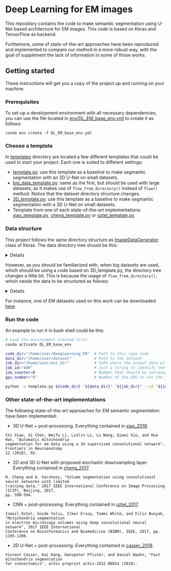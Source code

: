 # Deep Learning for EM images

This repository contains the code to make semantic segmentation using U-Net based architecture for EM images. This code is based on Keras and TensorFlow as backend. 

Furthemore, some of state-of-the-art approaches have been reproduced and implemented to compare our method in a more robust way, with the goal of supplement the lack of information in some of those works. 

## Getting started 
These instructions will get you a copy of the project up and running on your machine.

### Prerequisites
To set-up a development environment with all necessary dependencies, you can use the  file located in [env/DL_EM_base_env.yml](env/DL_EM_base_env.yml) to create it as follows:

```
conda env create -f DL_EM_base_env.yml
```

### Choose a template
In [templates](templates/) directory are located a few different templates that could be used to start your project. Each one is suited to different settings:

- [template.py](templates/template.py): use this template as a baseline to make segmantic segmentation with an 2D U-Net on small datasets.
- [big_data_template.py](templates/big_data_template.py): same as the first, but should be used with large datasets, as it makes use of `flow_from_directory()` instead of `flow()` method. Notice that the dataset directory structure changes.
- [3D_template.py](templates/3D_template.py): use this template as a baseline to make segmantic segmentation with a 3D U-Net on small datasets.
- Template from one of each state-of-the-art implementations: [xiao_template.py](xiao_2018/xiao_template.py), [cheng_template.py](cheng_2017/cheng_template.py) or [oztel_template.py](oztel_2017/oztel_template.py).

### Data structure

This project follows the same directory structure as [ImageDataGenerator](https://keras.io/preprocessing/image/) class of Keras. The data directory tree should be this:

<details> <summary>Details</summary>

```
dataset/
├── test
│   ├── x
│   │   ├── testing-0001.tif
│   │   ├── testing-0002.tif
│   │   ├── . . .
│   └── y
│       ├── testing_groundtruth-0001.tif
│       ├── testing_groundtruth-0002.tif
│       ├── . . .
└── train
    ├── x
    │   ├── training-0001.tif
    │   ├── training-0002.tif
    │   ├── . . .
    └── y
        ├── training_groundtruth-0001.tif
        ├── training_groundtruth-0002.tif
        ├── . . .
```

</details>

However, as you should be familiarized with, when big datasets are used, which should be using a code based on 3D_template.py, the directory tree changes a little bit. This is because the usage of `flow_from_directory()`, which needs the data to be structured as follows:

<details> <summary>Details</summary>

```
dataset/
├── test
│   ├── x
│   │   └── x
│   │       ├── im0500.png
│   │       ├── im0501.png
│   │       ├── . . .
│   └── y
│       └── y
│   │       ├── im0500.png
│   │       ├── im0501.png
│   │       ├── . . .
└── train
    ├── x
    │   └── x
	│   	├── im0500.png
	│       ├── im0501.png
	│       ├── . . .
    └── y
        └── y
            ├── mask_0097.tif
            ├── mask_0098.tif
		    ├── mask_0097.tif
            ├── . . .
```
</details>

For instance, one of EM datasets used on this work can be downloaded [here](https://www.epfl.ch/labs/cvlab/data/data-em/ "EPFL").

### Run the code 
An example to run it in bash shell could be this:
```Bash
# Load the environment created first
conda activate DL_EM_base_env     

code_dir="/home/user/DeepLearning_EM"  # Path to this repo code 
data_dir="/home/user/dataset"          # Path to the dataset
job_dir="/home/user/out_dir"           # Path where the output data will be generated
job_id="400"                           # Just a string to identify the job 
job_counter=0                          # Number that should be increased when one need to run the same job multiple times
gpu_number="0"                         # Number of the GPU to run the job in (according to 'nvidia-smi' command)

python -u template.py ${code_dir} "${data_dir}" "${job_dir}" --id "${jobID}" --rid "${jobCounter}" --gpu ${gpu_number} 
```

### Other state-of-the-art implementations

The following state-of-the-art approaches for EM semantic segmentation have been implemented:

- 3D U-Net + post-processing. Everything contained in [xiao_2018](xiao_2018). 
```
Chi Xiao, Xi Chen, Weifu Li, Linlin Li, Lu Wang, Qiwei Xie, and Hua Han, "Automatic mitochondria 
segmentation for em data using a 3d supervised convolutional network", Frontiers in Neuroanatomy 
12 (2018), 92.
```

- 2D and 3D U-Net with proposed stochastic downsampling layer. Everything contained in [cheng_2017](cheng_2017).
```
H. Cheng and A. Varshney, "Volume segmentation using convolutional neural networks with limited 
training data," 2017 IEEE International Conference on Image Processing (ICIP), Beijing, 2017, 
pp. 590-594.
```

- CNN + post-processing. Everything contained in [oztel_2017](oztel_2017).
```
Ismail Oztel, Gozde Yolcu, Ilker Ersoy, Tommi White, and Filiz Bunyak, "Mitochondria segmentation 
in electron microscopy volumes using deep convolutional neural network", 2017 IEEE International 
Conference on Bioinformatics and Biomedicine (BIBM), IEEE, 2017, pp. 1195-1200.
``` 

- 2D U-Net + post-processing. Everything contained in [casser_2018](casser_2018).
```
Vincent Casser, Kai Kang, Hanspeter Pfister, and Daniel Haehn, "Fast mitochondria segmentation 
for connectomics", arXiv preprint arXiv:1812.06024 (2018).
```
